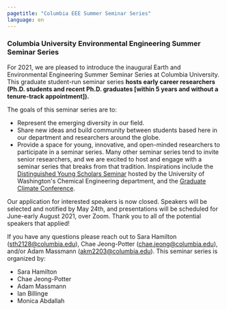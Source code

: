 ```yaml
---
pagetitle: "Columbia EEE Summer Seminar Series"
language: en
---
```


### Columbia University Environmental Engineering Summer Seminar Series

For 2021, we are pleased to introduce the inaugural Earth and
Environmental Engineering Summer Seminar Series at Columbia
University. This graduate student-run seminar series **hosts early
career researchers (Ph.D. students and recent Ph.D. graduates [within
5 years and without a tenure-track appointment]).**

The goals of this seminar series are to:

- Represent the emerging diversity in our field.
- Share new ideas and build community between students based here in
  our department and researchers around the globe.
- Provide a space for young, innovative, and open-minded researchers
  to participate in a seminar series. Many other seminar series tend
  to invite senior researchers, and we are excited to host and engage
  with a seminar series that breaks from that tradition. Inspirations
  include the [Distinguished Young Scholars
  Seminar](http://depts.washington.edu/dyss/index.html) hosted by the
  University of Washington's Chemical Engineering department, and the
  [Graduate Climate
  Conference](https://pcc.uw.edu/events/graduate-climate-conference/).

Our application for interested speakers is now closed. Speakers will
be selected and notified by May 24th, and presentations will be
scheduled for June-early August 2021, over Zoom. Thank you to all of
the potential speakers that applied!

If you have any questions please reach out to Sara Hamilton
(sth2128@columbia.edu), Chae Jeong-Potter (chae.jeong@columbia.edu),
and/or Adam Massmann (akm2203@columbia.edu). This seminar series is
organized by:

- Sara Hamilton
- Chae Jeong-Potter
- Adam Massmann
- Ian Billinge
- Monica Abdallah
